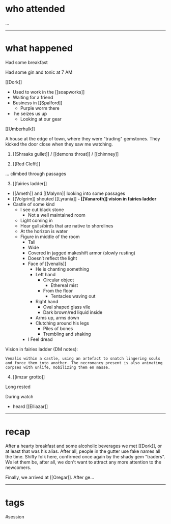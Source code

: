 # who attended

...

---
# what happened

Had some breakfast

Had some gin and tonic at 7 AM

[[Dork]]
- Used to work in the [[soapworks]]
- Waiting for a friend
- Business in [[Spalford]]
	- Purple worm there
-  he seizes us up
	- Looking at our gear

[[Umberhulk]]

A house at the edge of town, where they were "trading" gemstones. They kicked the door close when they saw me watching.

1. [[Shraaks gullet]] / [[demons throat]] / [[chimney]]

2. [[Red Clefft]]

… climbed through passages

3. [[fairies ladder]]
- [[Ameth]] and [[Malynn]] looking into some passages
- [[Volgrim]] shouted [[Lyrania]]
**- [[Vanaroth]] vision in fairies ladder**
- Castle of some kind
	- I see cut black stone
		- Not a well maintained room
	- Light coming in
	- Hear gulls/birds that are native to shorelines
	- At the horizon is water
	- Figure in middle of the room
		- Tall
		- Wide
		- Covered in jagged makeshift armor (slowly rusting)
		- Doesn’t reflect the light
		- Face of [[venalis]]
			- He is chanting something
			- Left hand
				- Circular object
					- Ethereal mist
				- From the floor
					- Tentacles waving out
			- Right hand
				- Oval shaped glass vile
				- Dark brown/red liquid inside
			- Arms up, arms down
			- Clutching around his legs
				- Piles of bones
				- Trembling and shaking
		- I Feel dread

Vision in fairies ladder (DM notes):
```
Venalis within a castle, using an artefact to snatch lingering souls and force them into another. The necromancy present is also animating corpses with unlife, mobilizing them en masse.
```

4. [[imzar grotto]]

Long rested

During watch
- heard [[Elliazar]]


---
# recap

After a hearty breakfast and some alcoholic beverages we met [[Dork]], or at least that was his alias. After all, people in the gutter use fake names all the time. Shifty folk here, confirmed once again by the shady gem "traders". We let them be, after all, we don't want to attract any more attention to the newcomers.

Finally, we arrived at [[Oregar]]. After ge…

---
# tags

#session